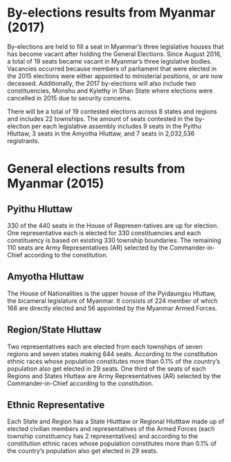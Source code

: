 # By-elections results from Myanmar (2017)
By-elections are held to fill a seat in Myanmar’s three legislative houses that has become vacant after holding the General Elections. Since August 2016, a total of 19 seats became vacant in Myanmar’s three legislative bodies. Vacancies occurred because members of parliament that were elected in the 2015 elections were either appointed to ministerial positions, or are now deceased. Additionally, the 2017 by-elections will also include two constituencies, Monshu and Kyiethy in Shan State where elections were cancelled in 2015 due to security concerns.

There will be a total of 19 contested elections across 8 states and regions and includes 22 townships. The amount of seats contested in the by-election per each legislative assembly includes 9 seats in the Pyithu Hluttaw, 3 seats in the Amyotha Hluttaw, and 7 seats in 2,032,536 registrants.

# General elections results from Myanmar (2015)
## Pyithu Hluttaw
330 of the 440 seats in the House of Represen-tatives are up for election. One representative each is elected for 330 constituencies and each constituency is based on existing 330 township boundaries. The remaining 110 seats are Army Representatives (AR) selected by the Commander-in-Chief according to the constitution.
## Amyotha Hluttaw
The House of Nationalities is the upper house of the Pyidaungsu Hluttaw, the bicameral legislature of Myanmar. It consists of 224 member of which 168 are directly elected and 56 appointed by the Myanmar Armed Forces.
## Region/State Hluttaw
Two representatives each are elected from each townships of seven regions and seven states making 644 seats. According to the constitution ethnic races whose population constitutes more than 0.1% of the country’s population also get elected in 29 seats. One third of the seats of each Regions and States Hluttaw are Army Representatives (AR) selected by the Commander-in-Chief according to the constitution.
## Ethnic Representative
Each State and Region has a State Hlutttaw or Regional Hlutttaw made up of elected civilian members and representatives of the Armed Forces (each township constituency has 2 representatives) and according to the constitution ethnic races whose population constitutes more than 0.1% of the country’s population also get elected in 29 seats.
